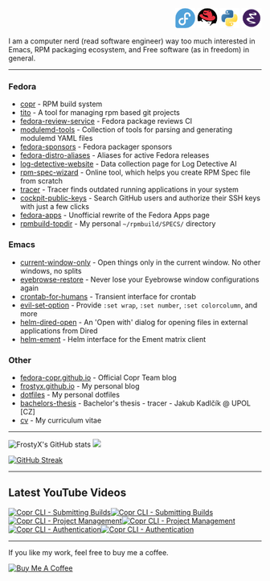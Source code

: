 <p align="right">
  <img alt="Fedora" width="40px" height="40px" src="https://raw.githubusercontent.com/devicons/devicon/develop/icons/fedora/fedora-plain.svg" />
  <img alt="RedHat" width="40px" height="40px" src="https://raw.githubusercontent.com/devicons/devicon/develop/icons/redhat/redhat-original.svg" />
  <img alt="Python" width="40px" height="40px" src="https://raw.githubusercontent.com/devicons/devicon/develop/icons/python/python-original.svg" />
  <img alt="Emacs" width="40px" height="40px" src="https://raw.githubusercontent.com/devicons/devicon/develop/icons/emacs/emacs-original.svg" />
</p>

I am a computer nerd (read software engineer) way too much interested
in Emacs, RPM packaging ecosystem, and Free software (as in freedom) in general.

---

### Fedora

- [copr](https://github.com/fedora-copr/copr) - RPM build system
- [tito](https://github.com/rpm-software-management/tito) - A tool for managing rpm based git projects
- [fedora-review-service](https://github.com/FrostyX/fedora-review-service) - Fedora package reviews CI
- [modulemd-tools](https://github.com/rpm-software-management/modulemd-tools) - Collection of tools for parsing and generating modulemd YAML files
- [fedora-sponsors](https://github.com/FrostyX/fedora-sponsors) - Fedora packager sponsors
- [fedora-distro-aliases](https://github.com/rpm-software-management/fedora-distro-aliases) - Aliases for active Fedora releases
- [log-detective-website](https://github.com/fedora-copr/log-detective-website) - Data collection page for Log Detective AI
- [rpm-spec-wizard](https://github.com/xsuchy/rpm-spec-wizard) - Online tool, which helps you create RPM Spec file from scratch
- [tracer](https://github.com/FrostyX/tracer) - Tracer finds outdated running applications in your system
- [cockpit-public-keys](https://github.com/FrostyX/cockpit-public-keys) - Search GitHub users and authorize their SSH keys with just a few clicks
- [fedora-apps](https://github.com/FrostyX/fedora-apps) - Unofficial rewrite of the Fedora Apps page
- [rpmbuild-topdir](https://github.com/FrostyX/rpmbuild-topdir) - My personal `~/rpmbuild/SPECS/` directory

### Emacs

- [current-window-only](https://github.com/FrostyX/current-window-only) - Open things only in the current window. No other windows, no splits
- [eyebrowse-restore](https://github.com/FrostyX/eyebrowse-restore) - Never lose your Eyebrowse window configurations again
- [crontab-for-humans](https://github.com/FrostyX/crontab-for-humans) - Transient interface for crontab
- [evil-set-option](https://github.com/FrostyX/evil-set-option) - Provide `:set wrap`, `:set number`, `:set colorcolumn`, and more
- [helm-dired-open](https://github.com/FrostyX/helm-dired-open) - An 'Open with' dialog for opening files in external applications from Dired
- [helm-ement](https://github.com/FrostyX/helm-ement) - Helm interface for the Ement matrix client

### Other

- [fedora-copr.github.io](https://github.com/fedora-copr/fedora-copr.github.io) - Official Copr Team blog
- [frostyx.github.io](https://github.com/FrostyX/frostyx.github.io) - My personal blog
- [dotfiles](https://github.com/FrostyX/dotfiles) - My personal dotfiles
- [bachelors-thesis](https://github.com/FrostyX/bachelors-thesis) - Bachelor's thesis - tracer - Jakub Kadlčík @ UPOL [CZ]
- [cv](https://github.com/FrostyX/cv) - My curriculum vitae

---

![FrostyX's GitHub stats](https://github-readme-stats.vercel.app/api?username=frostyx&show_icons=true&text_bold=false&hide_rank=false&card_width=495&theme=swift)
<img height="193" src="https://media.giphy.com/media/IE0K3snjKEar8fghVN/giphy.gif">

[![GitHub Streak](https://streak-stats.demolab.com?user=FrostyX&theme=graywhite&background=F7F7F7&border=D0D7DE&fire=F05D44&stroke=D0D7DE)](https://git.io/streak-stats)



---

## Latest YouTube Videos

<!-- BEGIN YOUTUBE-CARDS -->
[![Copr CLI - Submitting Builds](https://ytcards.demolab.com/?id=7dYs5hUaA1Y&title=Copr+CLI+-+Submitting+Builds&lang=en&timestamp=1708696695&background_color=%230d1117&title_color=%23ffffff&stats_color=%23dedede&max_title_lines=1&width=280&border_radius=5 "Copr CLI - Submitting Builds")](https://www.youtube.com/watch?v=7dYs5hUaA1Y#gh-dark-mode-only)[![Copr CLI - Submitting Builds](https://ytcards.demolab.com/?id=7dYs5hUaA1Y&title=Copr+CLI+-+Submitting+Builds&lang=en&timestamp=1708696695&background_color=%23ffffff&title_color=%2324292f&stats_color=%2357606a&max_title_lines=1&width=280&border_radius=5 "Copr CLI - Submitting Builds")](https://www.youtube.com/watch?v=7dYs5hUaA1Y#gh-light-mode-only)
[![Copr CLI - Project Management](https://ytcards.demolab.com/?id=BTP-dYehC34&title=Copr+CLI+-+Project+Management&lang=en&timestamp=1708696691&background_color=%230d1117&title_color=%23ffffff&stats_color=%23dedede&max_title_lines=1&width=280&border_radius=5 "Copr CLI - Project Management")](https://www.youtube.com/watch?v=BTP-dYehC34#gh-dark-mode-only)[![Copr CLI - Project Management](https://ytcards.demolab.com/?id=BTP-dYehC34&title=Copr+CLI+-+Project+Management&lang=en&timestamp=1708696691&background_color=%23ffffff&title_color=%2324292f&stats_color=%2357606a&max_title_lines=1&width=280&border_radius=5 "Copr CLI - Project Management")](https://www.youtube.com/watch?v=BTP-dYehC34#gh-light-mode-only)
[![Copr CLI - Authentication](https://ytcards.demolab.com/?id=SUjPjYbB84Y&title=Copr+CLI+-+Authentication&lang=en&timestamp=1708696687&background_color=%230d1117&title_color=%23ffffff&stats_color=%23dedede&max_title_lines=1&width=280&border_radius=5 "Copr CLI - Authentication")](https://www.youtube.com/watch?v=SUjPjYbB84Y#gh-dark-mode-only)[![Copr CLI - Authentication](https://ytcards.demolab.com/?id=SUjPjYbB84Y&title=Copr+CLI+-+Authentication&lang=en&timestamp=1708696687&background_color=%23ffffff&title_color=%2324292f&stats_color=%2357606a&max_title_lines=1&width=280&border_radius=5 "Copr CLI - Authentication")](https://www.youtube.com/watch?v=SUjPjYbB84Y#gh-light-mode-only)
<!-- END YOUTUBE-CARDS -->

---


If you like my work, feel free to buy me a coffee.


<a href="https://www.buymeacoffee.com/frostyx" target="_blank"><img src="https://cdn.buymeacoffee.com/buttons/default-red.png" alt="Buy Me A Coffee" height="41" width="174"></a>

<!-- <img align="right" src="https://media.giphy.com/media/EBId5v0YNRyPGHytLK/giphy.gif"> -->
<!--
**FrostyX/FrostyX** is a ✨ _special_ ✨ repository because its `README.md` (this file) appears on your GitHub profile.

Here are some ideas to get you started:

- 🔭 I’m currently working on ...
- 🌱 I’m currently learning ...
- 👯 I’m looking to collaborate on ...
- 🤔 I’m looking for help with ...
- 💬 Ask me about ...
- 📫 How to reach me: ...
- 😄 Pronouns: ...
- ⚡ Fun fact: ...
-->
